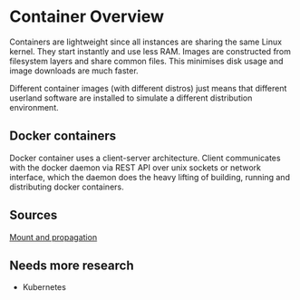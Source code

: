 # Container Overview

Containers are lightweight since all instances are sharing the same Linux kernel.
They start instantly and use less RAM. Images are constructed from filesystem layers
and share common files. This minimises disk usage and image downloads are much faster.

Different container images (with different distros) just means that different
userland software are installed to simulate a different distribution environment.

## Docker containers

Docker container uses a client-server architecture. Client communicates with the
docker daemon via REST API over unix sockets or network interface, which the
daemon does the heavy lifting of building, running and distributing docker
containers.


## Sources
[Mount and propagation](https://www.kernel.org/doc/Documentation/filesystems/sharedsubtree.txt)

## Needs more research
- Kubernetes
